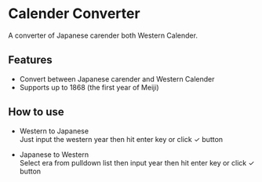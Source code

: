 # Calender Converter
A converter of Japanese carender both Western Calender.

## Features
- Convert between Japanese carender and Western Calender
- Supports up to 1868 (the first year of Meiji)

## How to use
- Western to Japanese  
    Just input the western year then hit enter key or click ✓ button

  
- Japanese to Western  
    Select era from pulldown list then input year then hit enter key or click ✓ button
